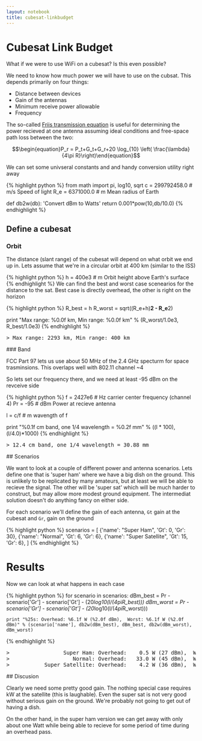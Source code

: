 ```yaml
---
layout: notebook
title: cubesat-linkbudget
---
```


# Cubesat Link Budget

What if we were to use WiFi on a cubesat? Is this even possible?

We need to know how much power we will have to use on the cubsat. This depends primarily on four things:

 - Distance between devices
 - Gain of the antennas
 - Minimum receive power allowable
 - Frequency

The so-called [Friis transmission equation](http://en.wikipedia.org/wiki/Friis_transmission_equation) is useful for determining the power recieved at one antenna assuming ideal conditions and free-space path loss between the two:

$$\begin{equation}P_r = P_t+G_t+G_r+20 \log_{10} \left( \frac{\lambda}{4\pi R}\right)\end{equation}$$

We can set some univseral constants and and handy conversion utility right away

{% highlight python %}
from math import pi, log10, sqrt
c    = 299792458.0   # m/s   Speed of light
R_e  =   6371000.0   # m     Mean radius of Earth

def db2w(db):
    'Convert dBm to Watts'
    return 0.001*pow(10,db/10.0)
{% endhighlight %}
## Define a cubesat

### Orbit

The distance (slant range) of the cubesat will depend on what orbit we end up in. Lets assume that we're in a circular orbit at 400 km (similar to the ISS)

{% highlight python %}
h = 400e3   # m   Orbit height above Earth's surface
{% endhighlight %}
We can find the best and worst case scenearios for the distance to the sat. Best case is directly overhead, the other is right on the horizon

{% highlight python %}
R_best = h
R_worst = sqrt((R_e+h)**2 - R_e**2)

print "Max range: %0.0f km, Min range: %0.0f km" % (R_worst/1.0e3, R_best/1.0e3)
{% endhighlight %}

<div class="output">
<pre>
<span class="prompt">&gt;</span> Max range: 2293 km, Min range: 400 km
</pre>
</div>
### Band

FCC Part 97 lets us use about 50 MHz of the 2.4 GHz specturm for space trasminsions. This overlaps well with 802.11 channel ~4

So lets set our frequency there, and we need at least -95 dBm on the revceive side

{% highlight python %}
f = 2427e6   # Hz   carrier center frequency (channel 4)
Pr = -95     # dBm  Power at recieve antenna

l = c/f      # m    wavength of f

print "%0.1f cm band, one 1/4 wavelength = %0.2f mm" % ((l * 100), (l/4.0)*1000)
{% endhighlight %}

<div class="output">
<pre>
<span class="prompt">&gt;</span> 12.4 cm band, one 1/4 wavelength = 30.88 mm
</pre>
</div>
## Scenarios

We want to look at a couple of different power and antenna scenarios. Lets define one that is 'super ham' where we have a big dish on the ground. This is unlikely to be replicated by many amateurs, but at least we will be able to recieve the signal. The other will be 'super sat' which will be much harder to construct, but may allow more modest ground equipment. The intermediat solution doesn't do anything fancy on either side. 

For each scenario we'll define the gain of each antenna, `Gt` gain at the cubesat and `Gr`, gain on the ground

{% highlight python %}
scenarios = [
    {'name': "Super Ham",       'Gt':  0, 'Gr': 30},
    {'name': "Normal",          'Gt':  6, 'Gr':  6},
    {'name': "Super Satellite", 'Gt': 15, 'Gr':  6},
]
{% endhighlight %}
# Results

Now we can look at what happens in each case

{% highlight python %}
for scenario in scenarios:
    dBm_best  = Pr - scenario['Gr'] - scenario['Gt'] - (20*log10(l/(4*pi*R_best)))
    dBm_worst = Pr - scenario['Gr'] - scenario['Gt'] - (20*log10(l/(4*pi*R_worst)))

    print "%25s: Overhead: %6.1f W (%2.0f dBm),  Worst: %6.1f W (%2.0f dBm)" % (scenario['name'], db2w(dBm_best), dBm_best, db2w(dBm_worst), dBm_worst)
{% endhighlight %}

<div class="output">
<pre>
<span class="prompt">&gt;</span>                 Super Ham: Overhead:    0.5 W (27 dBm),  Worst:   17.2 W (42 dBm)
<span class="prompt">&gt;</span>                    Normal: Overhead:   33.0 W (45 dBm),  Worst: 1085.5 W (60 dBm)
<span class="prompt">&gt;</span>           Super Satellite: Overhead:    4.2 W (36 dBm),  Worst:  136.7 W (51 dBm)
</pre>
</div>
## Discusion

Clearly we need some pretty good gain. The nothing special case requires kW at the satellite (this is laughable).  Even the super sat is not very good without serious gain on the ground. We're probably not going to get out of having a dish.

On the other hand, in the super ham version we can get away with only about one Watt while being able to recieve for some period of time during an overhead pass.
